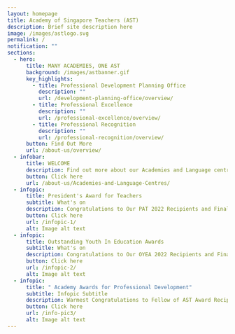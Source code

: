```yaml
---
layout: homepage
title: Academy of Singapore Teachers (AST)
description: Brief site description here
image: /images/astlogo.svg
permalink: /
notification: ""
sections:
  - hero:
      title: MANY ACADEMIES, ONE AST
      background: /images/astbanner.gif
      key_highlights:
        - title: Professional Development Planning Office
          description: ""
          url: /development-planning-office/overview/
        - title: Professional Excellence
          description: ""
          url: /professional-excellence/overview/
        - title: Professional Recognition
          description: ""
          url: /professional-recognition/overview/
      button: Find Out More
      url: /about-us/overview/
  - infobar:
      title: WELCOME
      description: Find out more about our Academies and Language centres
      button: Click here
      url: /about-us/Academies-and-Language-Centres/
  - infopic:
      title: President's Award for Teachers
      subtitle: What's on
      description: Congratulations to Our PAT 2022 Recipients and Finalists!
      button: Click here
      url: /infopic-1/
      alt: Image alt text
  - infopic:
      title: Outstanding Youth In Education Awards
      subtitle: What's on
      description: Congratulations to Our OYEA 2022 Recipients and Finalists!
      button: Click here
      url: /infopic-2/
      alt: Image alt text
  - infopic:
      title: " Academy Awards for Professional Development"
      subtitle: Infopic Subtitle
      description: Warmest Congratulations to Fellow of AST Award Recipients!
      button: Click here
      url: /info-pic3/
      alt: Image alt text
---
```

